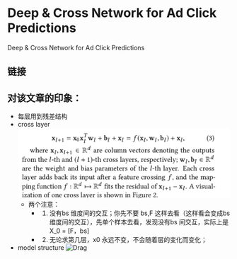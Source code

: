 # Deep & Cross Network for Ad Click Predictions

Deep & Cross Network for Ad Click Predictions
## 链接

## 对该文章的印象：
- 每层用到残差结构 
- cross layer 
![Drag Racing](../pics/deep_cross/deep_cross_1.png)
	- 两个注意：
		- 1. 没有bs 维度间的交互；你先不要 bs,F 这样去看（这样看会变成bs 维度间的交互），先单个样本去看，发现没有bs 间交互，实际上是 X_0 = [F，bs]
		- 2. 无论求第几层，x0 永远不变，不会随着层的变化而变化；
- model structure 
![Drag](../pics/deep_cross/deep_cross2.png)
